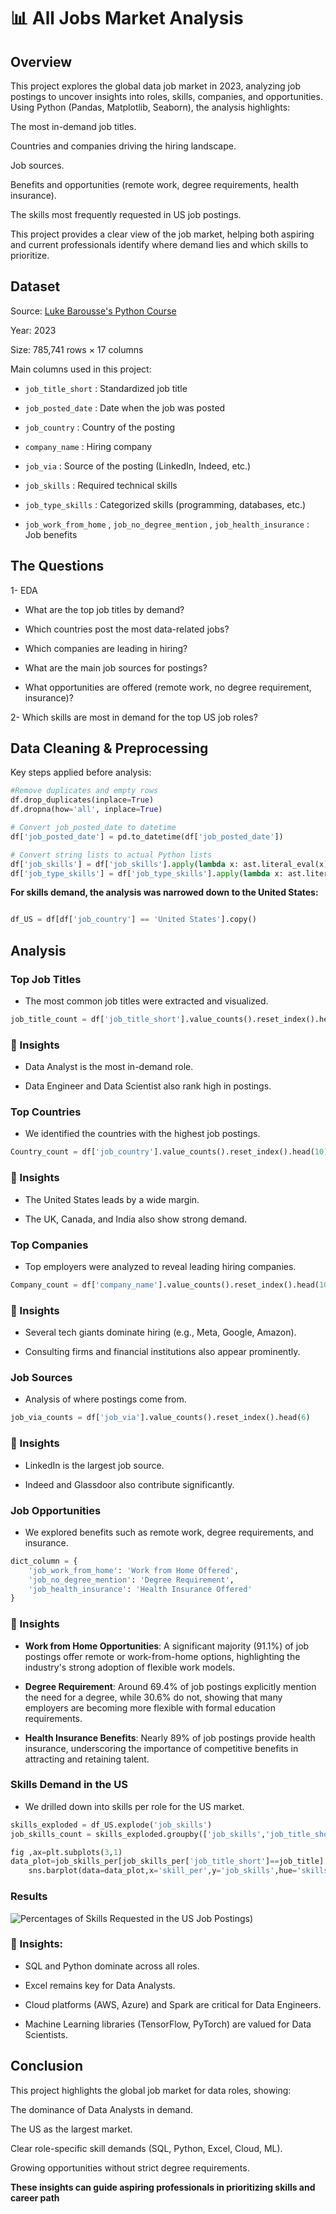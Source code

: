 # 📊 All Jobs Market Analysis
## Overview

This project explores the global data job market in 2023, analyzing job postings to uncover insights into roles, skills, companies, and opportunities.
Using Python (Pandas, Matplotlib, Seaborn), the analysis highlights:

The most in-demand job titles.

Countries and companies driving the hiring landscape.

Job sources.

Benefits and opportunities (remote work, degree requirements, health insurance).

The skills most frequently requested in US job postings.

This project provides a clear view of the job market, helping both aspiring and current professionals identify where demand lies and which skills to prioritize.

## Dataset

Source: [Luke Barousse's Python Course](https://lukebarousse.com/python)

Year: 2023

Size: 785,741 rows × 17 columns

Main columns used in this project:

- `job_title_short` : Standardized job title

- `job_posted_date` : Date when the job was posted

- `job_country` : Country of the posting

- `company_name` : Hiring company

- `job_via` : Source of the posting (LinkedIn, Indeed, etc.)

- `job_skills` : Required technical skills

- `job_type_skills` : Categorized skills (programming, databases, etc.)

- `job_work_from_home` , `job_no_degree_mention` , `job_health_insurance` : Job benefits

## The Questions

1- EDA 
- What are the top job titles by demand?

- Which countries post the most data-related jobs?

- Which companies are leading in hiring?

- What are the main job sources for postings?

- What opportunities are offered (remote work, no degree requirement, insurance)?

2- Which skills are most in demand for the top US job roles?

## Data Cleaning & Preprocessing

Key steps applied before analysis:
```python
#Remove duplicates and empty rows
df.drop_duplicates(inplace=True)
df.dropna(how='all', inplace=True)

# Convert job_posted_date to datetime
df['job_posted_date'] = pd.to_datetime(df['job_posted_date'])

# Convert string lists to actual Python lists
df['job_skills'] = df['job_skills'].apply(lambda x: ast.literal_eval(x) if pd.notna(x) else x)
df['job_type_skills'] = df['job_type_skills'].apply(lambda x: ast.literal_eval(x) if pd.notna(x) else x)
```
**For skills demand, the analysis was narrowed down to the United States:**
```python

df_US = df[df['job_country'] == 'United States'].copy()
```

## Analysis
###  Top Job Titles

- The most common job titles were extracted and visualized.

```python
job_title_count = df['job_title_short'].value_counts().reset_index().head(10)
```

### 📌 Insights

- Data Analyst is the most in-demand role.

- Data Engineer and Data Scientist also rank high in postings.

### Top Countries

- We identified the countries with the highest job postings.

```python
Country_count = df['job_country'].value_counts().reset_index().head(10)
```

### 📌 Insights

- The United States leads by a wide margin.

- The UK, Canada, and India also show strong demand.

### Top Companies

- Top employers were analyzed to reveal leading hiring companies.

```python
Company_count = df['company_name'].value_counts().reset_index().head(10)
```

### 📌 Insights

- Several tech giants dominate hiring (e.g., Meta, Google, Amazon).

- Consulting firms and financial institutions also appear prominently.

### Job Sources

- Analysis of where postings come from.

```python
job_via_counts = df['job_via'].value_counts().reset_index().head(6)
```

### 📌 Insights

- LinkedIn is the largest job source.

- Indeed and Glassdoor also contribute significantly.

### Job Opportunities

- We explored benefits such as remote work, degree requirements, and insurance.

```python
dict_column = {
    'job_work_from_home': 'Work from Home Offered',
    'job_no_degree_mention': 'Degree Requirement',
    'job_health_insurance': 'Health Insurance Offered'
}
```

### 📌 Insights

- **Work from Home Opportunities**: A significant majority (91.1%) of job postings offer remote or work-from-home options, highlighting the industry's strong adoption of flexible work models.

- **Degree Requirement**: Around 69.4% of job postings explicitly mention the need for a degree, while 30.6% do not, showing that many employers are becoming more flexible with formal education requirements.

- **Health Insurance Benefits**: Nearly 89% of job postings provide health insurance, underscoring the importance of competitive benefits in attracting and retaining talent.

### Skills Demand in the US

- We drilled down into skills per role for the US market.

```python
skills_exploded = df_US.explode('job_skills')
job_skills_count = skills_exploded.groupby(['job_skills','job_title_short']).size().reset_index(name='skills_count')

fig ,ax=plt.subplots(3,1)
data_plot=job_skills_per[job_skills_per['job_title_short']==job_title].head(5)
    sns.barplot(data=data_plot,x='skill_per',y='job_skills',hue='skills_count',ax=ax[i],palette=pallete)
```
### Results

![Percentages of Skills Requested in the US Job Postings](Images/Skills_Demand.png))

### 📌 Insights:

- SQL and Python dominate across all roles.

- Excel remains key for Data Analysts.

- Cloud platforms (AWS, Azure) and Spark are critical for Data Engineers.

- Machine Learning libraries (TensorFlow, PyTorch) are valued for Data Scientists.

## Conclusion

This project highlights the global job market for data roles, showing:

The dominance of Data Analysts in demand.

The US as the largest market.

Clear role-specific skill demands (SQL, Python, Excel, Cloud, ML).

Growing opportunities without strict degree requirements.


**These insights can guide aspiring professionals in prioritizing skills and career path**
